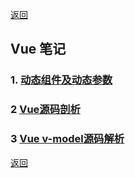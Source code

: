 [返回](../../README.md)

## Vue 笔记

### 1. [动态组件及动态参数](./dynamicParam.md)

### 2 [Vue源码剖析](./vueSourceCode.md)
### 3 [Vue v-model源码解析](./vueVmodel.md)

[返回](../../README.md)
